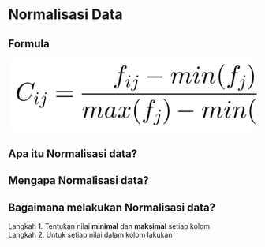 # Normalisasi Data

## Formula
![](https://github.com/ardiansyah-sweng/notes/blob/main/normalisasi_data.svg)
## Apa itu Normalisasi data?
## Mengapa Normalisasi data?
## Bagaimana melakukan Normalisasi data?
Langkah 1. Tentukan nilai **minimal** dan **maksimal** setiap kolom <br>
Langkah 2. Untuk setiap nilai dalam kolom lakukan 
